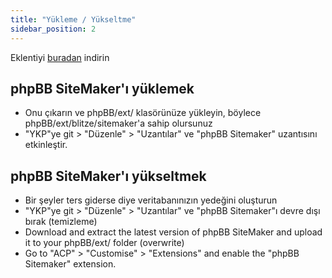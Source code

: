 ```yaml
---
title: "Yükleme / Yükseltme"
sidebar_position: 2
---
```


Eklentiyi [buradan](https://www.phpbb.com/customise/db/extension/phpbb_sitemaker_2/) indirin

## phpBB SiteMaker'ı yüklemek
* Onu çıkarın ve phpBB/ext/ klasörünüze yükleyin, böylece phpBB/ext/blitze/sitemaker'a sahip olursunuz
* "YKP"ye git > "Düzenle" > "Uzantılar" ve "phpBB Sitemaker" uzantısını etkinleştir.

## phpBB SiteMaker'ı yükseltmek
* Bir şeyler ters giderse diye veritabanınızın yedeğini oluşturun
* "YKP"ye git > "Düzenle" > "Uzantılar" ve "phpBB Sitemaker"ı devre dışı bırak (temizleme)
* Download and extract the latest version of phpBB SiteMaker and upload it to your phpBB/ext/ folder (overwrite)
* Go to "ACP" > "Customise" > "Extensions" and enable the "phpBB Sitemaker" extension.
